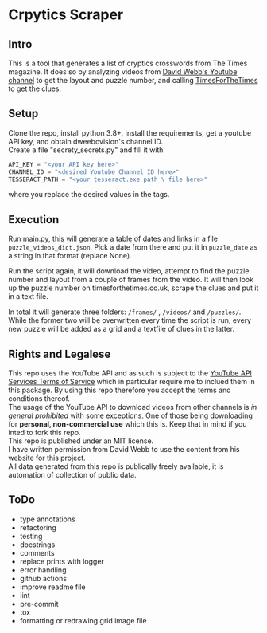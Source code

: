 # Crpytics Scraper
## Intro

This is a tool that generates a list of cryptics crosswords from The Times magazine. It does so by analyzing videos from [David Webb's Youtube channel](https://www.youtube.com/@dweebovision) to get the layout and puzzle number, and calling [TimesForTheTimes](https://timesforthetimes.co.uk) to get the clues.

## Setup 

Clone the repo, install python 3.8+, install the requirements, get a youtube API key, and obtain dweebovision's channel ID.  
Create a file "secrety_secrets.py" and fill it with   
```python
API_KEY = "<your API key here>"
CHANNEL_ID = "<desired Youtube Channel ID here>"
TESSERACT_PATH = "<your tesseract.exe path \ file here>"
```
where you replace the desired values in the tags.


## Execution

Run main.py, this will generate a table of dates and links in a file `puzzle_videos_dict.json`. Pick a date from there and put it in `puzzle_date` as a string in that format (replace None).  

Run the script again, it will download the video, attempt to find the puzzle number and layout from a couple of frames from the video.
It will then look up the puzzle number on timesforthetimes.co.uk, scrape the clues and put it in a text file.

In total it will generate three folders: `/frames/` , `/videos/` and `/puzzles/`. While the former two will be overwritten every time the script is run, every new puzzle will be added as a grid and a textfile of clues in the latter.

## Rights and Legalese

This repo uses the YouTube API and as such is subject to the [YouTube API Services Terms of Service](https://developers.google.com/youtube/terms/api-services-terms-of-service) which in particular require me to inclued them in this package. By using this repo therefore you accept the terms and conditions thereof.  
The usage of the YouTube API to download videos from other channels is *in general prohibited* with some exceptions. One of those being downloading for **personal, non-commercial use** which this is. Keep that in mind if you inted to fork this repo.  
This repo is published under an MIT license.  
I have written permission from David Webb to use the content from his website for this project.  
All data generated from this repo is publically freely available, it is automation of collection of public data.

## ToDo
- type annotations
- refactoring
- testing
- docstrings
- comments
- replace prints with logger
- error handling
- github actions
- improve readme file
- lint
- pre-commit
- tox
- formatting or redrawing grid image file
